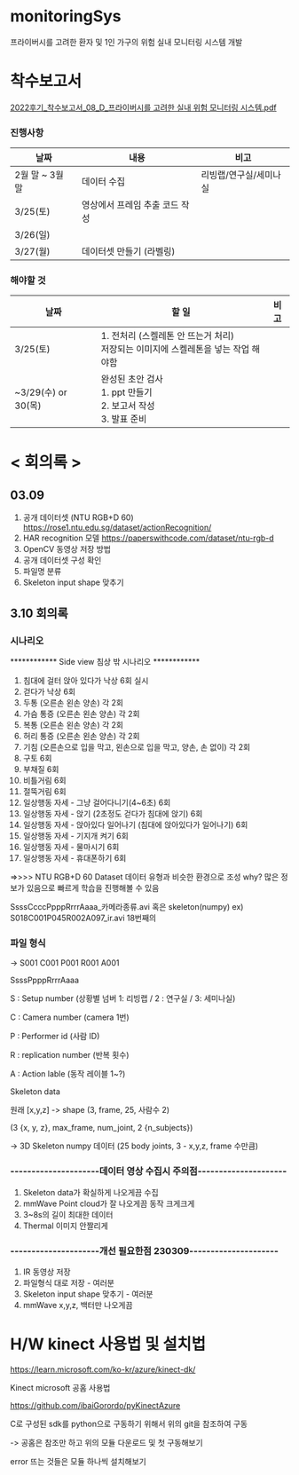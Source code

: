 # monitoringSys #
프라이버시를 고려한 환자 및 1인 가구의 위험 실내 모니터링 시스템 개발

# 착수보고서 #
[2022후기_착수보고서_08_D_프라이버시를 고려한 실내 위험 모니터링 시스템.pdf](https://github.com/ashjang/monitoringSys/files/10928674/2022._._08_D_.pdf)

### 진행사항 ###
|날짜|내용|비고|
|------|---|---|
|2월 말 ~ 3월 말|데이터 수집|리빙랩/연구실/세미나실|
|3/25(토)|영상에서 프레임 추출 코드 작성||
|3/26(일)|||
|3/27(월)|데이터셋 만들기 (라벨링)||

### 해야할 것 ###
|날짜|할 일|비고|
|------|---|---|
|3/25(토)|1. 전처리 (스켈레톤 안 뜨는거 처리) <br> 저장되는 이미지에 스켈레톤을 넣는 작업 해야함 ||
|~3/29(수) or 30(목)|완성된 초안 검사 <br> 1. ppt 만들기 <br> 2. 보고서 작성 <br> 3. 발표 준비||


#
# < 회의록 > #
## 03.09  ##
1. 공개 데이터셋 (NTU RGB+D 60) https://rose1.ntu.edu.sg/dataset/actionRecognition/
2. HAR recognition 모델 https://paperswithcode.com/dataset/ntu-rgb-d
3. OpenCV 동영상 저장 방법 
4. 공개 데이터셋 구성  확인
5. 파일명 분류 
6. Skeleton input shape 맞추기


## 3.10 회의록 ##
### 시나리오 ###
************ Side view 침상 밖 시나리오 ************  

1. 침대에 걸터 앉아 있다가 낙상 6회 실시
2. 걷다가 낙상 6회
3. 두통 (오른손 왼손 양손) 각 2회
4. 가슴 통증 (오른손 왼손 양손) 각 2회
5. 복통 (오른손 왼손 양손) 각 2회
6. 허리 통증 (오른손 왼손 양손) 각 2회
7. 기침 (오른손으로 입을 막고, 왼손으로 입을 막고, 양손, 손 없이) 각 2회
8. 구토 6회
9. 부채질 6회
10. 비틀거림 6회
11. 절뚝거림 6회
12. 일상행동 자세 - 그냥 걸어다니기(4~6초) 6회
13. 일상행동 자세 - 앉기 (2초정도 걷다가 침대에 앉기) 6회
14. 일상행동 자세 - 앉아있다 일어나기 (침대에 앉아있다가 일어나기) 6회
15. 일상행동 자세 - 기지개 켜기 6회
16. 일상행동 자세 - 물마시기 6회
17. 일상행동 자세 - 휴대폰하기 6회

 =>>>> NTU RGB+D 60 Dataset 데이터 유형과 비슷한 환경으로 조성
 why? 많은 정보가 있음으로 빠르게 학습을 진행해볼 수 있음
 
 SsssCcccPpppRrrrAaaa_카메라종류.avi 혹은 skeleton(numpy)
 ex) S018C001P045R002A097_ir.avi
 18번째의
 
### 파일 형식 ###
-> S001 C001 P001 R001 A001

SsssPpppRrrrAaaa

S : Setup number (상황별 넘버 1: 리빙랩 / 2 : 연구실 / 3: 세미나실)

C : Camera number (camera 1번)

P : Performer id (사람 ID)

R : replication number (반복 횟수)

A : Action lable (동작 레이블 1~?)


Skeleton data

원래 [x,y,z]
-> shape (3, frame, 25, 사람수 2)

(3 {x, y, z}, max_frame, num_joint, 2 {n_subjects})

-> 3D Skeleton numpy 데이터 (25 body joints, 3 - x,y,z, frame 수만큼)



### ---------------------데이터 영상 수집시 주의점--------------------- ###
1. Skeleton data가 확실하게 나오게끔 수집
2. mmWave Point cloud가 잘 나오게끔 동작 크게크게
3. 3~8s의 길이 최대한 데이터
4. Thermal 이미지 안짤리게

### ---------------------개선 필요한점 230309--------------------- ###
1. IR 동영상 저장
2. 파일형식 대로 저장 - 여러분
3. Skeleton input shape 맞추기 - 여러분
4. mmWave x,y,z, 백터만 나오게끔




# H/W kinect 사용법 및 설치법
https://learn.microsoft.com/ko-kr/azure/kinect-dk/ 

Kinect microsoft 공홈 사용법 

https://github.com/ibaiGorordo/pyKinectAzure

C로 구성된 sdk를 python으로 구동하기 위해서 위의 git을 참조하여 구동

-> 공홈은 참조만 하고 위의 모듈 다운로드 및 첫 구동해보기

error 뜨는 것들은 모듈 하나씩 설치해보기 


